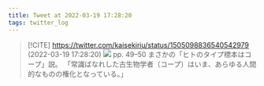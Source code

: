 ```yaml
---
title: Tweet at 2022-03-19 17:28:20
tags: twitter_log
---
```


> [!CITE] https://twitter.com/kaisekiriu/status/1505098836540542979 (2022-03-19 17:28:20)
> ![](https://twitter.com/kaisekiriu/status/1505098836540542979)
> pp. 49–50
> まさかの「ヒトのタイプ標本はコープ」説。
> 「常識ばなれした古生物学者〔コープ〕はいま、あらゆる人間的なものの権化となっている。」

